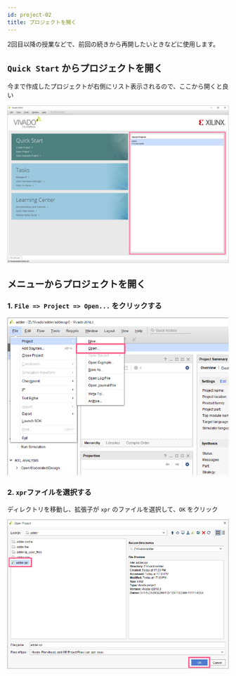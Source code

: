 ```yaml
---
id: project-02
title: プロジェクトを開く
---
```


2回目以降の授業などで、前回の続きから再開したいときなどに使用します。

## `Quick Start` からプロジェクトを開く

今まで作成したプロジェクトが右側にリスト表示されるので、ここから開くと良い

![recent_projects](assets/1_project/1-9_recent_projects.png)


## メニューからプロジェクトを開く

### 1. `File => Project => Open...` をクリックする

![new_project](assets/1_project/1-10_open_project.png)

### 2. `xpr`ファイルを選択する

ディレクトリを移動し、拡張子が `xpr` のファイルを選択して、`OK` をクリック

![open_project](assets/1_project/1-11_open_project.png)
